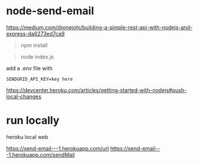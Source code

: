 # node-send-email

https://medium.com/@onejohi/building-a-simple-rest-api-with-nodejs-and-express-da6273ed7ca9


> npm install

> node index.js

add a .env file  with

```
SENDGRID_API_KEY=key here

```



https://devcenter.heroku.com/articles/getting-started-with-nodejs#push-local-changes

# run locally
 heroku local web

https://send-email---1.herokuapp.com/url
https://send-email---1.herokuapp.com/sendMail